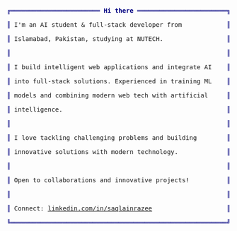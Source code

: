 <pre style="font-family:Menlo,'DejaVu Sans Mono',consolas,'Courier New',monospace"><span style="color: #000080; text-decoration-color: #000080">╔════════════════════════ </span><span style="color: #000080; text-decoration-color: #000080; font-weight: bold">Hi there</span><span style="color: #000080; text-decoration-color: #000080"> ════════════════════════╗</span> Saqlain Abbas            

<span style="color: #000080; text-decoration-color: #000080">║</span> I'm an AI student & full-stack developer from            <span style="color: #000080; text-decoration-color: #000080">║</span> <span style="color: #008080; text-decoration-color: #008080">┣━━ </span>BS Artificial Intelligence

<span style="color: #000080; text-decoration-color: #000080">║</span> Islamabad, Pakistan, studying at NUTECH.                 <span style="color: #000080; text-decoration-color: #000080">║</span> <span style="color: #008080; text-decoration-color: #008080">┃   </span><span style="color: #008000; text-decoration-color: #008000">└━━ </span>NUTECH, Islamabad

<span style="color: #000080; text-decoration-color: #000080">║</span>                                                          <span style="color: #000080; text-decoration-color: #000080">║</span> <span style="color: #008080; text-decoration-color: #008080">┣━━ </span>Full-Stack Developer

<span style="color: #000080; text-decoration-color: #000080">║</span> I build intelligent web applications and integrate AI    <span style="color: #000080; text-decoration-color: #000080">║</span> <span style="color: #008080; text-decoration-color: #008080">┃   </span><span style="color: #008000; text-decoration-color: #008000">┣━━ </span>React            

<span style="color: #000080; text-decoration-color: #000080">║</span> into full-stack solutions. Experienced in training ML    <span style="color: #000080; text-decoration-color: #000080">║</span> <span style="color: #008080; text-decoration-color: #008080">┃   </span><span style="color: #008000; text-decoration-color: #008000">┣━━ </span>Django         

<span style="color: #000080; text-decoration-color: #000080">║</span> models and combining modern web tech with artificial     <span style="color: #000080; text-decoration-color: #000080">║</span> <span style="color: #008080; text-decoration-color: #008080">┃   </span><span style="color: #008000; text-decoration-color: #008000">└━━ </span>WebSocket    

<span style="color: #000080; text-decoration-color: #000080">║</span> intelligence.                                            <span style="color: #000080; text-decoration-color: #000080">║</span> <span style="color: #008080; text-decoration-color: #008080">┣━━ </span>AI & Machine Learning

<span style="color: #000080; text-decoration-color: #000080">║</span>                                                          <span style="color: #000080; text-decoration-color: #000080">║</span> <span style="color: #008080; text-decoration-color: #008080">┃   </span><span style="color: #008000; text-decoration-color: #008000">┣━━ </span>ML Model Training              

<span style="color: #000080; text-decoration-color: #000080">║</span> I love tackling challenging problems and building        <span style="color: #000080; text-decoration-color: #000080">║</span> <span style="color: #008080; text-decoration-color: #008080">┃   </span><span style="color: #008000; text-decoration-color: #008000">┣━━ </span>AI Integration        

<span style="color: #000080; text-decoration-color: #000080">║</span> innovative solutions with modern technology.             <span style="color: #000080; text-decoration-color: #000080">║</span> <span style="color: #008080; text-decoration-color: #008000">┃   </span><span style="color: #008000; text-decoration-color: #008000">└━━ </span>Data Analytics        

<span style="color: #000080; text-decoration-color: #000080">║</span>                                                          <span style="color: #000080; text-decoration-color: #000080">║</span> <span style="color: #008080; text-decoration-color: #008080">┗━━ </span>Python • JavaScript • SQL

<span style="color: #000080; text-decoration-color: #000080">║</span> Open to collaborations and innovative projects!          <span style="color: #000080; text-decoration-color: #000080">║</span>                            

<span style="color: #000080; text-decoration-color: #000080">║</span>                                                          <span style="color: #000080; text-decoration-color: #000080">║</span> Google Data Analytics Certified

<span style="color: #000080; text-decoration-color: #000080">║</span> Connect: <a href="https://linkedin.com/in/saqlainrazee">linkedin.com/in/saqlainrazee</a>                    <span style="color: #000080; text-decoration-color: #000080">║</span> saqlainabbasf23@nutech.edu.pk

<span style="color: #000080; text-decoration-color: #000080">╚══════════════════════════════════════════════════════════╝</span>
</pre>
